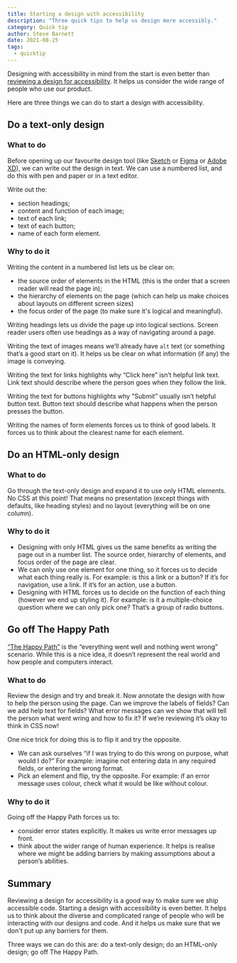 ```yaml
---
title: Starting a design with accessibility
description: "Three quick tips to help us design more accessibly."
category: Quick tip
author: Steve Barnett
date: 2021-08-25
tags:
  - quicktip
---
```


Designing with accessibility in mind from the start is even better than [reviewing a design for accessibility](https://www.a11yproject.com/posts/2021-08-14-reviewing-a-design-for-accessibility/). It helps us consider the wide range of people who use our product.

Here are three things we can do to start a design with accessibility.

## Do a text-only design

### What to do

Before opening up our favourite design tool (like [Sketch](https://www.sketch.com/) or [Figma](https://www.figma.com/) or [Adobe XD](https://www.adobe.com/products/xd.html)), we can write out the design in text. We can use a numbered list, and do this with pen and paper or in a text editor. 

Write out the:

- section headings; 
- content and function of each image;
- text of each link;
- text of each button;
- name of each form element.

### Why to do it

Writing the content in a numbered list lets us be clear on:

- the source order of elements in the HTML (this is the order that a screen reader will read the page in);
- the hierarchy of elements on the page (which can help us make choices about layouts on different screen sizes)
- the focus order of the page (to make sure it's logical and meaningful).

Writing headings lets us divide the page up into logical sections. Screen reader users often use headings as a way of navigating around a page.

Writing the text of images means we’ll already have `alt` text (or something that’s a good start on it). It helps us be clear on what information (if any) the image is conveying.

Writing the text for links highlights why “Click here” isn’t helpful link text. Link text should describe where the person goes when they follow the link.

Writing the text for buttons highlights why "Submit” usually isn’t helpful button text. Button text should describe what happens when the person presses the button.

Writing the names of form elements forces us to think of good labels. It forces us to think about the clearest name for each element.

## Do an HTML-only design

### What to do

Go through the text-only design and expand it to use only HTML elements. No CSS at this point! That means no presentation (except things with defaults, like heading styles) and no layout (everything will be on one column).

### Why to do it

- Designing with only HTML gives us the same benefits as writing the page out in a number list. The source order, hierarchy of elements, and focus order of the page are clear.
- We can only use one element for one thing, so it forces us to decide what each thing really is. For example: is this a link or a button? If it’s for navigation, use a link. If it’s for an action, use a button.
- Designing with HTML forces us to decide on the function of each thing (however we end up styling it). For example: is it a multiple-choice question where we can only pick one? That’s a group of radio buttons.

## Go off The Happy Path

[“The Happy Path”](https://en.wikipedia.org/wiki/Happy_path) is the “everything went well and nothing went wrong” scenario. While this is a nice idea, it doesn’t represent the real world and how people and computers interact.

### What to do

Review the design and try and break it. Now annotate the design with how to help the person using the page. Can we improve the labels of fields? Can we add help text for fields? What error messages can we show that will tell the person what went wring and how to fix it? If we’re reviewing it’s okay to think in CSS now! 

One nice trick for doing this is to flip it and try the opposite.

- We can ask ourselves “if I was trying to do this wrong on purpose, what would I do?” For example: imagine not entering data in any required fields, or entering the wrong format.
- Pick an element and flip, try the opposite. For example: if an error message uses colour, check what it would be like without colour.

### Why to do it

Going off the Happy Path forces us to:

- consider error states explicitly. It makes us write error messages up front.
- think about the wider range of human experience. It helps is realise where we might be adding barriers by making assumptions about a person’s abilities.

## Summary

Reviewing a design for accessibility is a good way to make sure we ship accessible code. Starting a design with accessibility is even better. It helps us to think about the diverse and complicated range of people who will be interacting with our designs and code. And it helps us make sure that we don't put up any barriers for them.

Three ways we can do this are: do a text-only design; do an HTML-only design; go off The Happy Path.

